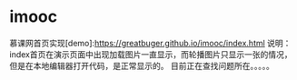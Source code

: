 # imooc
慕课网首页实现[demo]:https://greatbuger.github.io/imooc/index.html
说明：index首页在演示页面中出现加载图片一直显示，而轮播图片只显示一张的情况，但是在本地编辑器打开代码，是正常显示的。
目前正在查找问题所在。。。。。
